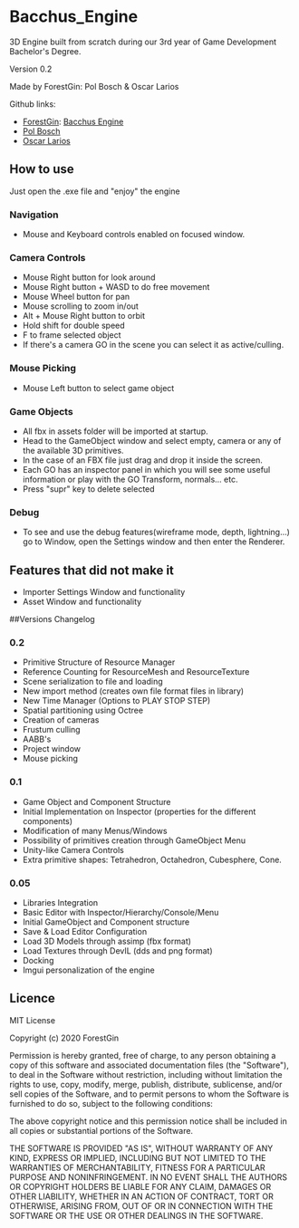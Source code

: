 # Bacchus_Engine
3D Engine built from scratch during our 3rd year of Game Development Bachelor's Degree.

Version 0.2

Made by ForestGin: Pol Bosch & Oscar Larios

Github links:

* [ForestGin](https://github.com/ForestGin): [Bacchus Engine](https://github.com/ForestGin/Bacchus_Engine)
* [Pol Bosch](https://github.com/Xulu-u)
* [Oscar Larios](https://github.com/Megaoski)

## How to use

Just open the .exe file and "enjoy" the engine

### Navigation

* Mouse and Keyboard controls enabled on focused window.

### Camera Controls

* Mouse Right button for look around
* Mouse Right button + WASD to do free movement
* Mouse Wheel button for pan
* Mouse scrolling to zoom in/out
* Alt + Mouse Right button to orbit
* Hold shift for double speed
* F to frame selected object
* If there's a camera GO in the scene you can select it as active/culling.

### Mouse Picking

* Mouse Left button to select game object

### Game Objects

* All fbx in assets folder will be imported at startup.
* Head to the GameObject window and select empty, camera or any of the available 3D primitives. 
* In the case of an FBX file just drag and drop it inside the screen.
* Each GO has an inspector panel in which you will see some useful information or play with the GO Transform, normals... etc.
* Press "supr" key to delete selected 

### Debug

* To see and use the debug features(wireframe mode, depth, lightning...) go to Window, open the Settings window and then enter the Renderer. 

## Features that did not make it

* Importer Settings Window and functionality
* Asset Window and functionality

##Versions Changelog
### 0.2

* Primitive Structure of Resource Manager
* Reference Counting for ResourceMesh and ResourceTexture
* Scene serialization to file and loading
* New import method (creates own file format files in library)
* New Time Manager (Options to PLAY STOP STEP)
* Spatial partitioning using Octree
* Creation of cameras
* Frustum culling
* AABB's
* Project window
* Mouse picking 

### 0.1

* Game Object and Component Structure
* Initial Implementation on Inspector (properties for the different components)
* Modification of many Menus/Windows
* Possibility of primitives creation through GameObject Menu
* Unity-like Camera Controls 
* Extra primitive shapes: Tetrahedron, Octahedron, Cubesphere, Cone.

### 0.05

* Libraries Integration
* Basic Editor with Inspector/Hierarchy/Console/Menu
* Initial GameObject and Component structure
* Save & Load Editor Configuration
* Load 3D Models through assimp (fbx format)
* Load Textures through DevIL (dds and png format)
* Docking
* Imgui personalization of the engine

## Licence
MIT License

Copyright (c) 2020 ForestGin

Permission is hereby granted, free of charge, to any person obtaining a copy
of this software and associated documentation files (the "Software"), to deal
in the Software without restriction, including without limitation the rights
to use, copy, modify, merge, publish, distribute, sublicense, and/or sell
copies of the Software, and to permit persons to whom the Software is
furnished to do so, subject to the following conditions:

The above copyright notice and this permission notice shall be included in all
copies or substantial portions of the Software.

THE SOFTWARE IS PROVIDED "AS IS", WITHOUT WARRANTY OF ANY KIND, EXPRESS OR
IMPLIED, INCLUDING BUT NOT LIMITED TO THE WARRANTIES OF MERCHANTABILITY,
FITNESS FOR A PARTICULAR PURPOSE AND NONINFRINGEMENT. IN NO EVENT SHALL THE
AUTHORS OR COPYRIGHT HOLDERS BE LIABLE FOR ANY CLAIM, DAMAGES OR OTHER
LIABILITY, WHETHER IN AN ACTION OF CONTRACT, TORT OR OTHERWISE, ARISING FROM,
OUT OF OR IN CONNECTION WITH THE SOFTWARE OR THE USE OR OTHER DEALINGS IN THE
SOFTWARE.
